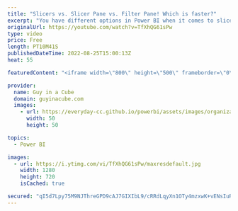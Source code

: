 ```yaml
---
title: "Slicers vs. Slicer Pane vs. Filter Pane! Which is faster?"
excerpt: "You have different options in Power BI when it comes to slicers and filters. Just put the slicer on the report, use a slicer panel or have them in the filter pane. But which one is faster??? Patrick explores a few scenarios to think about!  Should you hide the filter pane in Power BI? https://greyskullanalytics.com/should-you-hide-the-filter-pane-in-power-bi/"
originalUrl: https://youtube.com/watch?v=TfXhQG61sPw
type: video
price: Free
length: PT10M41S
publishedDateTime: 2022-08-25T15:00:13Z
heat: 55

featuredContent: "<iframe width=\"800\" height=\"500\" frameborder=\"0\" src=\"https://www.youtube.com/embed/TfXhQG61sPw\" allow=\"accelerometer; autoplay; encrypted-media; gyroscope; picture-in-picture\" allowfullscreen></iframe>"

provider:
  name: Guy in a Cube
  domain: guyinacube.com
  images:
    - url: https://everyday-cc.github.io/powerbi/assets/images/organizations/guyinacube.com-50x50.jpg
      width: 50
      height: 50

topics:
  - Power BI

images:
  - url: https://i.ytimg.com/vi/TfXhQG61sPw/maxresdefault.jpg
    width: 1280
    height: 720
    isCached: true

secured: "qI5d7Lpy75M9NJThreGPD9cAJ7GIXIbL9/cRRdLqyXn1OTy4mzxwK+vENsIuRKcLhdzrqthyYtaAz2Ims/23xzTnjOJDcxjlRBw8wTz3irO6qvZ5d0gGet+RRGk+5LfMl/QhLABLJ9qtSSNAV0VDmGuz8HDrgK6vwg0sj4uB5qmB+N2JCHx4kiiJ4mBkeAlXO7g+zwn8GhGf4YIPBhmf7AMi/JgCxmPtTRCkmoP89/5CYAi9F6XtbPseJStkcMH6E+7f4VPtnxJAUSAjAimrQcSrGjmfI6evR7doUdSznifrxGiFdyYpC5zyci5ouuvlUbrzmjaFpBq5fmfAi69amuAwsMHZ/Xjnl6C/ouhvlvfRHbRLjA/OrDHJtjIg27NBTUzy/psNdtMNxTe61o5SpbgDVM0raKOmh1z3+YH92nQ=;uhYqxfb4z9+UCE/Sj9Z5qQ=="
---
```


